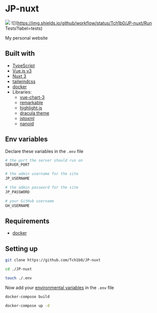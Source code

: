 # JP-nuxt

![](https://img.shields.io/github/license/Tch1b0/JP-nuxt) ![](https://img.shields.io/github/workflow/status/Tch1b0/JP-nuxt/Run Tests?label=tests)

My personal website

## Built with

-   [TypeScript](https://www.typescriptlang.org/)
-   [Vue.js v3](https://v3.vuejs.org/)
-   [Nuxt 3](http://v3.nuxtjs.org/)
-   [tailwindcss](https://tailwindcss.com/)
-   [docker](https://www.docker.com/)
-   Libraries:
    -   [vue-chart-3](https://github.com/victorgarciaesgi/vue-chart-3)
    -   [remarkable](https://www.npmjs.com/package/remarkable)
    -   [highlight.js](https://www.npmjs.com/package/highlight.js)
    -   [dracula theme](https://github.com/dracula/highlightjs)
    -   [jstoxml](https://github.com/davidcalhoun/jstoxml)
    -   [nanoid](https://github.com/ai/nanoid)

## Env variables

Declare these variables in the `.env` file

```bash
# the port the server should run on
SERVER_PORT

# the admin username for the site
JP_USERNAME

# the admin password for the site
JP_PASSWORD

# your GitHub username
GH_USERNAME
```

## Requirements

-   [docker](https://docker.com)

## Setting up

```bash
git clone https://github.com/Tch1b0/JP-nuxt
```

```bash
cd ./JP-nuxt
```

```bash
touch ./.env
```

Now add your [environmental variables](#env-variables) in the `.env` file

```bash
docker-compose build
```

```bash
docker-compose up -d
```
